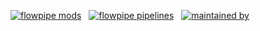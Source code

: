 [![flowpipe mods](https://img.shields.io/badge/mods-62-blue)](https://hub.flowpipe.io/) &nbsp;
[![flowpipe pipelines](https://img.shields.io/badge/pipelines-510-blue)](https://hub-flowpipe-io-git-main-turbot.vercel.app/mods) &nbsp;
[![maintained by](https://img.shields.io/badge/maintained%20by-Turbot-blue)](https://turbot.com?utm_id=gspreadme&utm_source=github&utm_medium=repo&utm_campaign=github&utm_content=readme)








